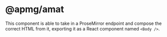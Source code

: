 # @apmg/amat

This component is able to take in a ProseMirror endpoint and compose the correct HTML from it, exporting it as a React component named `<Body />`.
